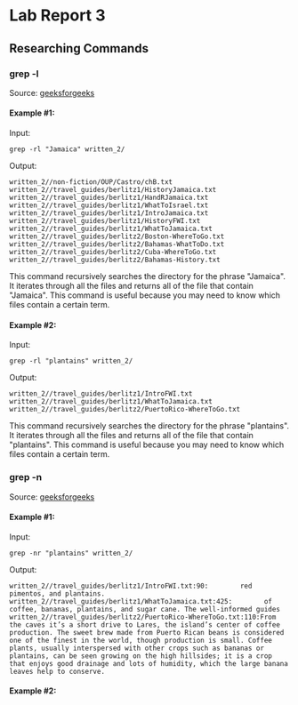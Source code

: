 # Lab Report 3

## Researching Commands

### grep -l

Source: [geeksforgeeks](https://www.geeksforgeeks.org/grep-command-in-unixlinux/)

#### Example #1:

Input:  
```
grep -rl "Jamaica" written_2/
```

Output:
```
written_2//non-fiction/OUP/Castro/chB.txt
written_2//travel_guides/berlitz1/HistoryJamaica.txt
written_2//travel_guides/berlitz1/HandRJamaica.txt
written_2//travel_guides/berlitz1/WhatToIsrael.txt
written_2//travel_guides/berlitz1/IntroJamaica.txt
written_2//travel_guides/berlitz1/HistoryFWI.txt
written_2//travel_guides/berlitz1/WhatToJamaica.txt
written_2//travel_guides/berlitz2/Boston-WhereToGo.txt
written_2//travel_guides/berlitz2/Bahamas-WhatToDo.txt
written_2//travel_guides/berlitz2/Cuba-WhereToGo.txt
written_2//travel_guides/berlitz2/Bahamas-History.txt
```

This command recursively searches the directory for the phrase "Jamaica". It iterates through all the files and returns all of the file that contain "Jamaica". This command is useful because you may need to know which files contain a certain term. 

#### Example #2:

Input:
```
grep -rl "plantains" written_2/
```

Output:
```
written_2//travel_guides/berlitz1/IntroFWI.txt
written_2//travel_guides/berlitz1/WhatToJamaica.txt
written_2//travel_guides/berlitz2/PuertoRico-WhereToGo.txt
```

This command recursively searches the directory for the phrase "plantains". It iterates through all the files and returns all of the file that contain "plantains". This command is useful because you may need to know which files contain a certain term.

### grep -n

Source: [geeksforgeeks](https://www.geeksforgeeks.org/grep-command-in-unixlinux/)

#### Example #1:

Input:
```
grep -nr "plantains" written_2/
```

Output:
```
written_2//travel_guides/berlitz1/IntroFWI.txt:90:        red pimentos, and plantains.
written_2//travel_guides/berlitz1/WhatToJamaica.txt:425:        of coffee, bananas, plantains, and sugar cane. The well-informed guides
written_2//travel_guides/berlitz2/PuertoRico-WhereToGo.txt:110:From the caves it’s a short drive to Lares, the island’s center of coffee production. The sweet brew made from Puerto Rican beans is considered one of the finest in the world, though production is small. Coffee plants, usually interspersed with other crops such as bananas or plantains, can be seen growing on the high hillsides; it is a crop that enjoys good drainage and lots of humidity, which the large banana leaves help to conserve.
```

#### Example #2:
